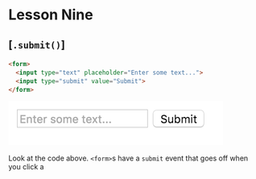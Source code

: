 # Lesson Nine

## [`.submit()`]
```html
<form>
  <input type="text" placeholder="Enter some text...">
  <input type="submit" value="Submit">
</form>
```

![](./images/form.png)

Look at the code above. `<form>`s have a `submit` event that goes off when you click a
